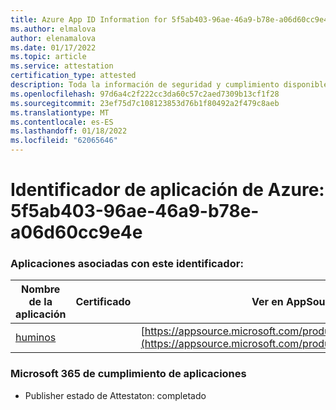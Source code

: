 ```yaml
---
title: Azure App ID Information for 5f5ab403-96ae-46a9-b78e-a06d60cc9e4e
ms.author: elmalova
author: elenamalova
ms.date: 01/17/2022
ms.topic: article
ms.service: attestation
certification_type: attested
description: Toda la información de seguridad y cumplimiento disponible para 5f5ab403-96ae-46a9-b78e-a06d60cc9e4e.
ms.openlocfilehash: 97d6a4c2f222cc3da60c57c2aed7309b13cf1f28
ms.sourcegitcommit: 23ef75d7c108123853d76b1f80492a2f479c8aeb
ms.translationtype: MT
ms.contentlocale: es-ES
ms.lasthandoff: 01/18/2022
ms.locfileid: "62065646"
---
```

# <a name="azure-app-id-5f5ab403-96ae-46a9-b78e-a06d60cc9e4e"></a>Identificador de aplicación de Azure: 5f5ab403-96ae-46a9-b78e-a06d60cc9e4e


### <a name="apps-associated-with-this-id"></a>Aplicaciones asociadas con este identificador:
| **Nombre de la aplicación** | **Certificado** | **Ver en AppSource** |
|--------------|---------------|-----------------------|
| [huminos](https://docs.microsoft.com/microsoft-365-app-certification/forward/WA200003308) |  | [https://appsource.microsoft.com/product/office/WA200003308](https://appsource.microsoft.com/product/office/WA200003308) |

### <a name="microsoft-365-app-compliance-status"></a>Microsoft 365 de cumplimiento de aplicaciones
- Publisher estado de Attestaton: completado
